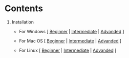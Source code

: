 # Contents

1. Installation

   - For Windows [
     [Beginner](install/windows.md#beginner) |
     [Intermediate](install/windows.md#intermediate) |
     [Advanded](install/windows.md#advanced)
     ]

   - For Mac OS [
     [Beginner](install/macos.md#beginner) |
     [Intermediate](install/macos.md#intermediate) |
     [Advanded](install/macos.md#advanced)
     ]

   - For Linux [
     [Beginner](install/linux.md#beginner) |
     [Intermediate](install/linux.md#intermediate) |
     [Advanded](install/linux.md#advanced)
     ]
